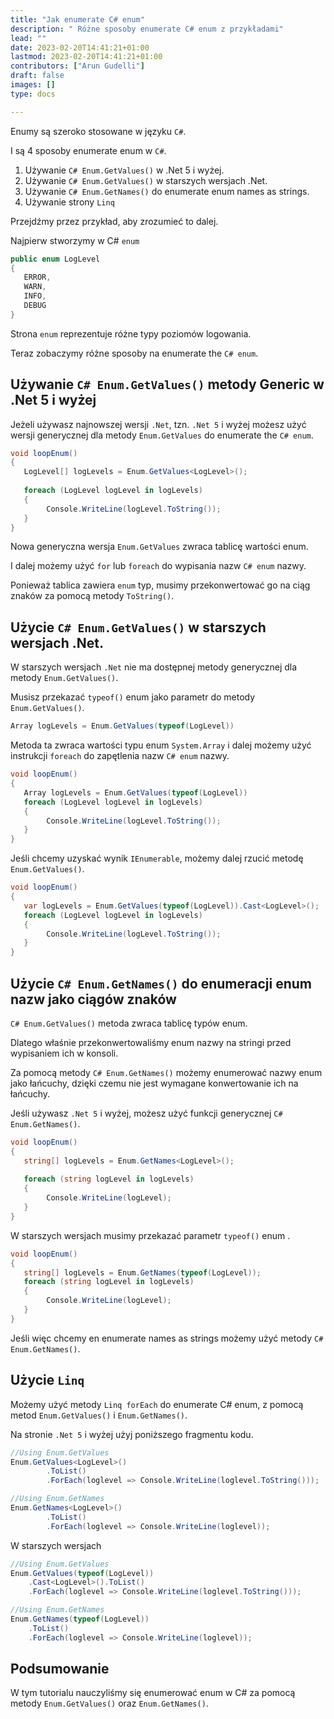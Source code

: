 ```yaml
---
title: "Jak enumerate C# enum"
description: " Różne sposoby enumerate C# enum z przykładami"
lead: ""
date: 2023-02-20T14:41:21+01:00
lastmod: 2023-02-20T14:41:21+01:00
contributors: ["Arun Gudelli"]
draft: false
images: []
type: docs

---
```


Enumy są szeroko stosowane w języku `C#`. 

I są 4 sposoby enumerate enum w `C#`. 

1. Używanie `C# Enum.GetValues()` w .Net 5 i wyżej.
2. Używanie `C# Enum.GetValues()` w starszych wersjach .Net.
3. Używanie `C# Enum.GetNames()` do enumerate enum names as strings.
4. Używanie strony `Linq`

Przejdźmy przez przykład, aby zrozumieć to dalej. 

Najpierw stworzymy w C# `enum`

```csharp
public enum LogLevel
{
   ERROR, 
   WARN, 
   INFO, 
   DEBUG
}
```

Strona `enum` reprezentuje różne typy poziomów logowania.

Teraz zobaczymy różne sposoby na enumerate the `C# enum`.

## Używanie `C# Enum.GetValues()` metody Generic w .Net 5 i wyżej

Jeżeli używasz najnowszej wersji `.Net`, tzn. `.Net 5` i wyżej możesz użyć wersji generycznej dla metody `Enum.GetValues` do enumerate the `C# enum`.

```csharp
void loopEnum()
{
   LogLevel[] logLevels = Enum.GetValues<LogLevel>();
   
   foreach (LogLevel logLevel in logLevels)
   {
        Console.WriteLine(logLevel.ToString());
   }
}
```

Nowa generyczna wersja `Enum.GetValues` zwraca tablicę wartości enum. 

I dalej możemy użyć `for` lub `foreach` do wypisania nazw `C# enum` nazwy. 

Ponieważ tablica zawiera `enum` typ, musimy przekonwertować go na ciąg znaków za pomocą metody `ToString()`.

## Użycie `C# Enum.GetValues()` w starszych wersjach .Net.

W starszych wersjach `.Net` nie ma dostępnej metody generycznej dla metody `Enum.GetValues()`. 

Musisz przekazać `typeof()` enum jako parametr do metody `Enum.GetValues()`. 

```csharp
Array logLevels = Enum.GetValues(typeof(LogLevel))
```
Metoda ta zwraca wartości typu enum `System.Array` i dalej możemy użyć instrukcji `foreach` do zapętlenia nazw `C# enum` nazwy.

```csharp
void loopEnum()
{
   Array logLevels = Enum.GetValues(typeof(LogLevel))
   foreach (LogLevel logLevel in logLevels)
   {
        Console.WriteLine(logLevel.ToString());
   }
}
```

Jeśli chcemy uzyskać wynik `IEnumerable`, możemy dalej rzucić metodę `Enum.GetValues()`.

```csharp
void loopEnum()
{
   var logLevels = Enum.GetValues(typeof(LogLevel)).Cast<LogLevel>();
   foreach (LogLevel logLevel in logLevels)
   {
        Console.WriteLine(logLevel.ToString());
   }
}
```

## Użycie `C# Enum.GetNames()` do enumeracji enum nazw jako ciągów znaków 

`C# Enum.GetValues()` metoda zwraca tablicę typów enum. 

Dlatego właśnie przekonwertowaliśmy enum nazwy na stringi przed wypisaniem ich w konsoli.

Za pomocą metody `C# Enum.GetNames()` możemy enumerować nazwy enum jako łańcuchy, dzięki czemu nie jest wymagane konwertowanie ich na łańcuchy.

Jeśli używasz `.Net 5` i wyżej, możesz użyć funkcji generycznej `C# Enum.GetNames()`.

```csharp
void loopEnum()
{
   string[] logLevels = Enum.GetNames<LogLevel>();
   
   foreach (string logLevel in logLevels)
   {
        Console.WriteLine(logLevel);
   }
}
```

W starszych wersjach musimy przekazać parametr `typeof()` enum .

```csharp
void loopEnum()
{
   string[] logLevels = Enum.GetNames(typeof(LogLevel));
   foreach (string logLevel in logLevels)
   {
        Console.WriteLine(logLevel);
   }
}
```

Jeśli więc chcemy en enumerate names as strings możemy użyć metody `C# Enum.GetNames()`.

## Użycie `Linq`

Możemy użyć metody `Linq forEach` do enumerate C# enum, z pomocą metod `Enum.GetValues()` i `Enum.GetNames()`.

Na stronie `.Net 5` i wyżej użyj poniższego fragmentu kodu.

```csharp
//Using Enum.GetValues
Enum.GetValues<LogLevel>()
        .ToList()
        .ForEach(loglevel => Console.WriteLine(loglevel.ToString()));

//Using Enum.GetNames
Enum.GetNames<LogLevel>()
        .ToList()
        .ForEach(loglevel => Console.WriteLine(loglevel));        
```

W starszych wersjach

```csharp
//Using Enum.GetValues
Enum.GetValues(typeof(LogLevel))
    .Cast<LogLevel>().ToList()
    .ForEach(loglevel => Console.WriteLine(loglevel.ToString()));

//Using Enum.GetNames
Enum.GetNames(typeof(LogLevel))
    .ToList()
    .ForEach(loglevel => Console.WriteLine(loglevel));    
```

## Podsumowanie

W tym tutorialu nauczyliśmy się enumerować enum w C# za pomocą metody `Enum.GetValues()` oraz `Enum.GetNames()`.










